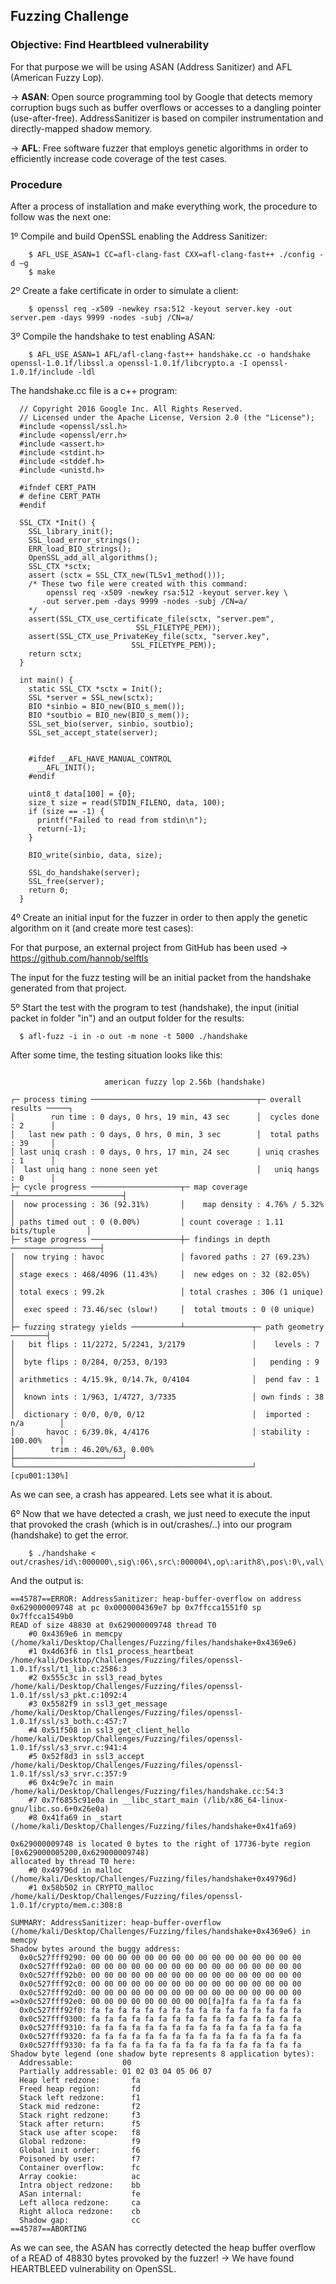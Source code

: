 ## Fuzzing Challenge

### Objective: Find Heartbleed vulnerability 
For that purpose we will be using ASAN (Address Sanitizer) and AFL (American Fuzzy Lop).

→ **ASAN**: Open source programming tool by Google that detects memory corruption bugs such as buffer overflows or accesses to 
	 a dangling pointer (use-after-free). AddressSanitizer is based on compiler instrumentation and directly-mapped shadow memory. 

→ **AFL**: Free software fuzzer that employs genetic algorithms in order to efficiently increase code coverage of the test cases.

### Procedure
After a process of installation and make everything work, the procedure to follow was the next one:

1º Compile and build OpenSSL enabling the Address Sanitizer:  
```
	$ AFL_USE_ASAN=1 CC=afl-clang-fast CXX=afl-clang-fast++ ./config -d –g
	$ make
```
2º Create a fake certificate in order to simulate a client:
```
	$ openssl req -x509 -newkey rsa:512 -keyout server.key -out server.pem -days 9999 -nodes -subj /CN=a/
```
3º Compile the handshake to test enabling ASAN:
```
	$ AFL_USE_ASAN=1 AFL/afl-clang-fast++ handshake.cc -o handshake openssl-1.0.1f/libssl.a openssl-1.0.1f/libcrypto.a -I openssl-1.0.1f/include -ldl
```
The handshake.cc file is a c++ program:
```
  // Copyright 2016 Google Inc. All Rights Reserved.
  // Licensed under the Apache License, Version 2.0 (the "License");
  #include <openssl/ssl.h>
  #include <openssl/err.h>
  #include <assert.h>
  #include <stdint.h>
  #include <stddef.h>
  #include <unistd.h>

  #ifndef CERT_PATH
  # define CERT_PATH
  #endif

  SSL_CTX *Init() {
    SSL_library_init();
    SSL_load_error_strings();
    ERR_load_BIO_strings();
    OpenSSL_add_all_algorithms();
    SSL_CTX *sctx;
    assert (sctx = SSL_CTX_new(TLSv1_method()));
    /* These two file were created with this command:
        openssl req -x509 -newkey rsa:512 -keyout server.key \
       -out server.pem -days 9999 -nodes -subj /CN=a/
    */
    assert(SSL_CTX_use_certificate_file(sctx, "server.pem",
                            SSL_FILETYPE_PEM));
    assert(SSL_CTX_use_PrivateKey_file(sctx, "server.key",
                           SSL_FILETYPE_PEM));
    return sctx;
  }

  int main() {
    static SSL_CTX *sctx = Init();
    SSL *server = SSL_new(sctx);
    BIO *sinbio = BIO_new(BIO_s_mem());
    BIO *soutbio = BIO_new(BIO_s_mem());
    SSL_set_bio(server, sinbio, soutbio);
    SSL_set_accept_state(server);


    #ifdef __AFL_HAVE_MANUAL_CONTROL
      __AFL_INIT();
    #endif

    uint8_t data[100] = {0};
    size_t size = read(STDIN_FILENO, data, 100);
    if (size == -1) {
      printf("Failed to read from stdin\n");
      return(-1);
    }

    BIO_write(sinbio, data, size);

    SSL_do_handshake(server);
    SSL_free(server);
    return 0;
  }
```
4º Create an initial input for the fuzzer in order to then apply the genetic algorithm on it (and create more test cases):
	
For that purpose, an external project from GitHub has been used → https://github.com/hannob/selftls
  
The input for the fuzz testing will be an initial packet from the handshake generated from that project.
  
5º Start the test with the program to test (handshake), the input (initial packet in folder "in") and an output folder for the results:
```
  $ afl-fuzz -i in -o out -m none -t 5000 ./handshake
```
After some time, the testing situation looks like this:
```

                     american fuzzy lop 2.56b (handshake)

┌─ process timing ─────────────────────────────────────┬─ overall results ─────┐
│        run time : 0 days, 0 hrs, 19 min, 43 sec      │  cycles done : 2      │
│   last new path : 0 days, 0 hrs, 0 min, 3 sec        │  total paths : 39     │
│ last uniq crash : 0 days, 0 hrs, 17 min, 24 sec      │ uniq crashes : 1      │
│  last uniq hang : none seen yet                      │   uniq hangs : 0      │
├─ cycle progress ────────────────────┬─ map coverage ─┴───────────────────────┤
│  now processing : 36 (92.31%)       │    map density : 4.76% / 5.32%         │
│ paths timed out : 0 (0.00%)         │ count coverage : 1.11 bits/tuple       │
├─ stage progress ────────────────────┼─ findings in depth ────────────────────┤
│  now trying : havoc                 │ favored paths : 27 (69.23%)            │
│ stage execs : 468/4096 (11.43%)     │  new edges on : 32 (82.05%)            │
│ total execs : 99.2k                 │ total crashes : 306 (1 unique)         │
│  exec speed : 73.46/sec (slow!)     │  total tmouts : 0 (0 unique)           │
├─ fuzzing strategy yields ───────────┴───────────────┬─ path geometry ────────┤
│   bit flips : 11/2272, 5/2241, 3/2179               │    levels : 7          │
│  byte flips : 0/284, 0/253, 0/193                   │   pending : 9          │
│ arithmetics : 4/15.9k, 0/14.7k, 0/4104              │  pend fav : 1          │
│  known ints : 1/963, 1/4727, 3/7335                 │ own finds : 38         │
│  dictionary : 0/0, 0/0, 0/12                        │  imported : n/a        │
│       havoc : 6/39.0k, 4/4176                       │ stability : 100.00%    │
│        trim : 46.20%/63, 0.00%                      ├────────────────────────┘
└─────────────────────────────────────────────────────┘          [cpu001:130%]
```

As we can see, a crash has appeared. Lets see what it is about.

6º Now that we have detected a crash, we just need to execute the input that provoked the crash (which is in out/crashes/..) into our program (handshake)
to get the error.
```
	$ ./handshake < out/crashes/id\:000000\,sig\:06\,src\:000004\,op\:arith8\,pos\:0\,val\:+2
```
And the output is: 
```
==45787==ERROR: AddressSanitizer: heap-buffer-overflow on address 0x629000009748 at pc 0x0000004369e7 bp 0x7ffcca1551f0 sp 0x7ffcca1549b0
READ of size 48830 at 0x629000009748 thread T0
    #0 0x4369e6 in memcpy (/home/kali/Desktop/Challenges/Fuzzing/files/handshake+0x4369e6)
    #1 0x4d63f6 in tls1_process_heartbeat /home/kali/Desktop/Challenges/Fuzzing/files/openssl-1.0.1f/ssl/t1_lib.c:2586:3
    #2 0x555c3c in ssl3_read_bytes /home/kali/Desktop/Challenges/Fuzzing/files/openssl-1.0.1f/ssl/s3_pkt.c:1092:4
    #3 0x5582f9 in ssl3_get_message /home/kali/Desktop/Challenges/Fuzzing/files/openssl-1.0.1f/ssl/s3_both.c:457:7
    #4 0x51f508 in ssl3_get_client_hello /home/kali/Desktop/Challenges/Fuzzing/files/openssl-1.0.1f/ssl/s3_srvr.c:941:4
    #5 0x52f8d3 in ssl3_accept /home/kali/Desktop/Challenges/Fuzzing/files/openssl-1.0.1f/ssl/s3_srvr.c:357:9
    #6 0x4c9e7c in main /home/kali/Desktop/Challenges/Fuzzing/files/handshake.cc:54:3
    #7 0x7f6855c91e0a in __libc_start_main (/lib/x86_64-linux-gnu/libc.so.6+0x26e0a)
    #8 0x41fa69 in _start (/home/kali/Desktop/Challenges/Fuzzing/files/handshake+0x41fa69)

0x629000009748 is located 0 bytes to the right of 17736-byte region [0x629000005200,0x629000009748)
allocated by thread T0 here:
    #0 0x49796d in malloc (/home/kali/Desktop/Challenges/Fuzzing/files/handshake+0x49796d)
    #1 0x58b502 in CRYPTO_malloc /home/kali/Desktop/Challenges/Fuzzing/files/openssl-1.0.1f/crypto/mem.c:308:8

SUMMARY: AddressSanitizer: heap-buffer-overflow (/home/kali/Desktop/Challenges/Fuzzing/files/handshake+0x4369e6) in memcpy
Shadow bytes around the buggy address:
  0x0c527fff9290: 00 00 00 00 00 00 00 00 00 00 00 00 00 00 00 00
  0x0c527fff92a0: 00 00 00 00 00 00 00 00 00 00 00 00 00 00 00 00
  0x0c527fff92b0: 00 00 00 00 00 00 00 00 00 00 00 00 00 00 00 00
  0x0c527fff92c0: 00 00 00 00 00 00 00 00 00 00 00 00 00 00 00 00
  0x0c527fff92d0: 00 00 00 00 00 00 00 00 00 00 00 00 00 00 00 00
=>0x0c527fff92e0: 00 00 00 00 00 00 00 00 00[fa]fa fa fa fa fa fa
  0x0c527fff92f0: fa fa fa fa fa fa fa fa fa fa fa fa fa fa fa fa
  0x0c527fff9300: fa fa fa fa fa fa fa fa fa fa fa fa fa fa fa fa
  0x0c527fff9310: fa fa fa fa fa fa fa fa fa fa fa fa fa fa fa fa
  0x0c527fff9320: fa fa fa fa fa fa fa fa fa fa fa fa fa fa fa fa
  0x0c527fff9330: fa fa fa fa fa fa fa fa fa fa fa fa fa fa fa fa
Shadow byte legend (one shadow byte represents 8 application bytes):
  Addressable:           00
  Partially addressable: 01 02 03 04 05 06 07 
  Heap left redzone:       fa
  Freed heap region:       fd
  Stack left redzone:      f1
  Stack mid redzone:       f2
  Stack right redzone:     f3
  Stack after return:      f5
  Stack use after scope:   f8
  Global redzone:          f9
  Global init order:       f6
  Poisoned by user:        f7
  Container overflow:      fc
  Array cookie:            ac
  Intra object redzone:    bb
  ASan internal:           fe
  Left alloca redzone:     ca
  Right alloca redzone:    cb
  Shadow gap:              cc
==45787==ABORTING
```
	
As we can see, the ASAN has correctly detected the heap buffer overflow of a READ of 48830 bytes 
provoked by the fuzzer! → We have found HEARTBLEED vulnerability on OpenSSL.
